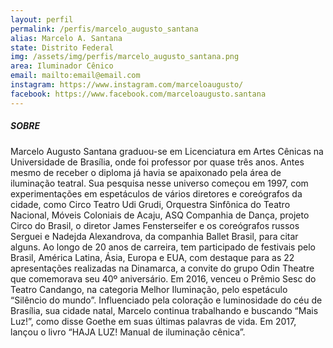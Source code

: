```yaml
---
layout: perfil
permalink: /perfis/marcelo_augusto_santana
alias: Marcelo A. Santana
state: Distrito Federal
img: /assets/img/perfis/marcelo_augusto_santana.png
area: Iluminador Cênico
email: mailto:email@email.com
instagram: https://www.instagram.com/marceloaugusto/
facebook: https://www.facebook.com/marceloaugusto.santana
---
```


##### **SOBRE**

Marcelo Augusto Santana graduou-se em Licenciatura em Artes Cênicas na Universidade de Brasília, onde foi professor por quase três anos. Antes mesmo de receber o diploma já havia se apaixonado pela área de iluminação teatral. Sua pesquisa nesse universo começou em 1997, com experimentações em espetáculos de vários diretores e coreógrafos da cidade, como Circo Teatro Udi Grudi, Orquestra Sinfônica do Teatro Nacional, Móveis Coloniais de Acaju, ASQ Companhia de Dança, projeto Circo do Brasil, o diretor James Fensterseifer e os coreógrafos russos Serguei e Nadejda Alexandrova, da companhia Ballet Brasil, para citar alguns. Ao longo de 20 anos de carreira, tem participado de festivais pelo Brasil, América Latina, Ásia, Europa e EUA, com destaque para as 22 apresentações realizadas na Dinamarca, a convite do grupo Odin Theatre que comemorava seu 40º aniversário. Em 2016, venceu o Prêmio Sesc do Teatro Candango, na categoria Melhor Iluminação, pelo espetáculo “Silêncio do mundo”. Influenciado pela coloração e luminosidade do céu de Brasília, sua cidade natal, Marcelo continua trabalhando e buscando “Mais Luz!”, como disse Goethe em suas últimas palavras de vida. Em 2017, lançou o livro “HAJA LUZ! Manual de iluminação cênica”.
